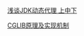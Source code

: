 [浅谈JDK动态代理 上中下]( https://zhuanlan.zhihu.com/p/62534874 )

[CGLIB原理及实现机制](https://blog.csdn.net/gyshun/article/details/81000997)
